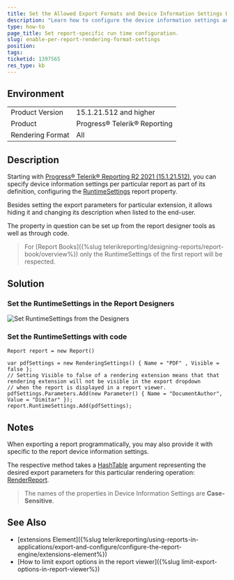 ```yaml
---
title: Set the Allowed Export Formats and Device Information Settings Per-Report
description: "Learn how to configure the device information settings and allowed export formats for each report individually."
type: how-to
page_title: Set report-specific run time configuration.
slug: enable-per-report-rendering-format-settings
position: 
tags: 
ticketid: 1397565
res_type: kb
---
```


## Environment

<table>
	<tbody>
		<tr>
			<td>Product Version</td>
			<td>15.1.21.512 and higher</td>
		</tr>
		<tr>
			<td>Product</td>
			<td>Progress® Telerik® Reporting</td>
		</tr>
		<tr>
			<td>Rendering Format</td>
			<td>All</td>
		</tr>
	</tbody>
</table>


## Description

Starting with [Progress® Telerik® Reporting R2 2021 (15.1.21.512)](https://www.telerik.com/support/whats-new/reporting/release-history/progress-telerik-reporting-r2-2021-15-1-21-512), you can specify device information settings per particular report as part of its definition, configuring the [RuntimeSettings](/api/telerik.reporting.report#Telerik_Reporting_Report_RuntimeSettings) report property.

Besides setting the export parameters for particular extension, it allows hiding it and changing its description when listed to the end-user.

The property in question can be set up from the report designer tools as well as through code.

> For [Report Books]({%slug telerikreporting/designing-reports/report-book/overview%}) only the RuntimeSettings of the first report will be respected.

## Solution

### Set the RuntimeSettings in the Report Designers

![Set RuntimeSettings from the Designers](resources/RuntimeSettings.PNG)

### Set the RuntimeSettings with code

````CSharp
Report report = new Report()

var pdfSettings = new RenderingSettings() { Name = "PDF" , Visible = false }; 
// Setting Visible to false of a rendering extension means that that rendering extension will not be visible in the export dropdown
// when the report is displayed in a report viewer.
pdfSettings.Parameters.Add(new Parameter() { Name = "DocumentAuthor", Value = "Dimitar" });
report.RuntimeSettings.Add(pdfSettings);
````

## Notes

When exporting a report programmatically, you may also provide it with specific to the report device information settings.

The respective method takes a [HashTable](https://learn.microsoft.com/en-us/dotnet/api/system.collections.hashtable?view=net-7.0) argument representing the desired export parameters for this particular rendering operation: [RenderReport](/api/telerik.reporting.processing.reportprocessor#Reporting_Processing_ReportProcessor_RenderReport_System_String_Telerik_Reporting_ReportSource_System_Collections_Hashtable_).

> The names of the properties in Device Information Settings are __Case-Sensitive__.

## See Also

* [extensions Element]({%slug telerikreporting/using-reports-in-applications/export-and-configure/configure-the-report-engine/extensions-element%})
* [How to limit export options in the report viewer]({%slug limit-export-options-in-report-viewer%})
